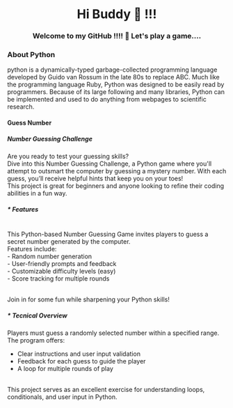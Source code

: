 <h1 align="center">Hi Buddy  👋  !!! </h1>
<h3 align="center">Welcome to my GitHub !!!! 🎀 Let's play a game.... </h3>

### About Python
python is a dynamically-typed garbage-collected programming language developed by Guido van Rossum in the late 80s to replace ABC. Much like the programming language Ruby, Python was designed to be easily read by programmers. Because of its large following and many libraries, Python can be implemented and used to do anything from webpages to scientific research.

#### Guess Number

##### Number Guessing Challenge

Are you ready to test your guessing skills?<br>Dive into this Number Guessing Challenge, a Python game where you'll attempt to outsmart the computer by guessing a mystery number. With each guess, you’ll receive helpful hints that keep you on your toes!<br> 
This project is great for beginners and anyone looking to refine their coding abilities in a fun way.

##### * Features
<br>
This Python-based Number Guessing Game invites players to guess a secret number generated by the computer.<br> 
Features include:<br>
- Random number generation<br>
- User-friendly prompts and feedback<br>
- Customizable difficulty levels (easy)<br>
- Score tracking for multiple rounds<br><br>

Join in for some fun while sharpening your Python skills!

##### * Tecnical Overview

Players must guess a randomly selected number within a specified range.<br>The program offers:<br>
- Clear instructions and user input validation<br>
- Feedback for each guess to guide the player<br>
- A loop for multiple rounds of play<br><br>

This project serves as an excellent exercise for understanding loops, conditionals, and user input in Python.




